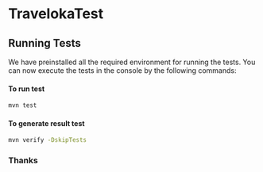 # TravelokaTest

## Running Tests

We have preinstalled all the required environment for running the tests. You can now execute the tests in the console by the following commands: 

#### To run test
```bash
mvn test
```
#### To generate result test
```bash
mvn verify -DskipTests
```

### Thanks
